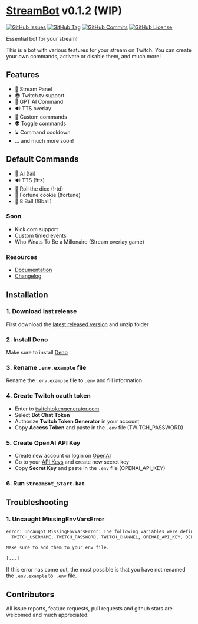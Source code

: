 # [StreamBot](https://streambot.deno.dev) v0.1.2 (WIP)

[![GitHub Issues](https://img.shields.io/github/issues/ovniroto/stream-bot)](https://github.com/ovniroto/stream-bot/issues)
[![GitHub Tag](https://img.shields.io/github/tag/ovniroto/stream-bot.svg)](https://github.com/ovniroto/stream-bot/tags)
[![GitHub Commits](https://img.shields.io/github/commit-activity/t/ovniroto/stream-bot)](https://github.com/ovniroto/stream-bot/commits/main/)
[![GitHub License](https://img.shields.io/github/license/ovniroto/stream-bot)](https://github.com/ovniroto/stream-bot/blob/main/LICENSE)

Essential bot for your stream!

This is a bot with various features for your stream on Twitch. You can create your own commands, activate or disable them, and much more!

## Features

* 🥳 Stream Panel
* 😎 Twitch.tv support
* 🤖 GPT AI Command
* 🔊 TTS overlay
* 🤩 Custom commands
* 👽 Toggle commands
* ⌛️ Command cooldown
* ... and much more soon!

## Default Commands
* 🤖 AI (!ai)
* 🔊 TTS (!tts)
* 🎲 Roll the dice (!rtd)
* 🥠 Fortune cookie (!fortune)
* 🎱 8 Ball (!8ball)

### Soon
* Kick.com support
* Custom timed events
* Who Wnats To Be a Millonaire (Stream overlay game)

### Resources
- [Documentation](https://streambot.deno.dev/docs)
- [Changelog](https://github.com/ovniroto/stream-bot/blob/main/CHANGELOG.md)

## Installation

### 1. Download last release

First download the [latest released version](https://github.com/ovniroto/stream-bot/releases/latest) and unzip folder

### 2. Install Deno

Make sure to install [Deno](https://docs.deno.com/runtime/manual/getting_started/installation)

### 3. Rename `.env.example` file

Rename the `.env.example` file to `.env` and fill information

### 4. Create Twitch oauth token

* Enter to [twitchtokengenerator.com](https://twitchtokengenerator.com)
* Select **Bot Chat Token**
* Authorize **Twitch Token Generator** in your account
* Copy **Access Token** and paste in the `.env` file (TWITCH_PASSWORD)

### 5. Create OpenAI API Key

* Create new account or login on [OpenAI](https://openai.com/)
* Go to your [API Keys](https://platform.openai.com/account/api-keys) and create new secret key
* Copy **Secret Key** and paste in the `.env` file (OPENAI_API_KEY)

### 6. Run `StreamBot_Start.bat`

## Troubleshooting

### 1. Uncaught MissingEnvVarsError

```sh
error: Uncaught MissingEnvVarsError: The following variables were defined in the example file but are not present in the environment:
  TWITCH_USERNAME, TWITCH_PASSWORD, TWITCH_CHANNEL, OPENAI_API_KEY, DEBUG, ENVIRONMENT

Make sure to add them to your env file.

[...]
```

If this error has come out, the most possible is that you have not renamed the `.env.example` to` .env` file.

## Contributors
All issue reports, feature requests, pull requests and github stars are welcomed and much appreciated.